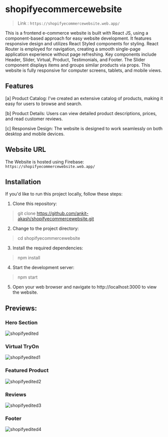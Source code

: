 # shopifyecommercewebsite
> Link : `https://shopifyecommercewebsite.web.app/`

This is a frontend e-commerce website is built with React JS, using a component-based approach for easy website development. It features responsive design and utilizes React Styled components for styling. React Router is employed for navigation, creating a smooth single-page application experience without page refreshing. Key components include Header, Slider, Virtual, Product, Testimonials, and Footer. The Slider component displays items and groups similar products via props. This website is fully responsive for computer screens, tablets, and mobile views.

## Features
[a] Product Catalog: I've created an extensive catalog of products, making it easy for users to browse and search.

[b] Product Details: Users can view detailed product descriptions, prices, and read customer reviews.

[c] Responsive Design: The website is designed to work seamlessly on both desktop and mobile devices.

## Website URL
The Website is hosted using Firebase: `https://shopifyecommercewebsite.web.app/`

## Installation
If you'd like to run this project locally, follow these steps:

1. Clone this repository:
> git clone https://github.com/ankit-akash/shopifyecommercewebsite.git

2. Change to the project directory:
> cd shopifyecommercewebsite

3. Install the required dependencies:
> npm install

4. Start the development server:
> npm start

5. Open your web browser and navigate to http://localhost:3000 to view the website.

## Previews:

### Hero Section
![shopifyedited](https://github.com/ankit-akash/shopifyecommercewebsite/assets/75488501/ab1199be-e7c0-4ae3-b40e-e41fb58f77ed)

### Virtual TryOn
![shopifyedited1](https://github.com/ankit-akash/shopifyecommercewebsite/assets/75488501/f6139852-33bf-49b7-b495-02f11117ce54)

### Featured Product
![shopifyedited2](https://github.com/ankit-akash/shopifyecommercewebsite/assets/75488501/dd212b37-db62-47a9-a626-7dafe0ef7719)

### Reviews
![shopifyedited3](https://github.com/ankit-akash/shopifyecommercewebsite/assets/75488501/dedd8efe-8a26-4ec0-a8f3-825f04f70e6d)

### Footer
![shopifyedited4](https://github.com/ankit-akash/shopifyecommercewebsite/assets/75488501/7436fe7e-8f79-41a9-bdd3-df05d034714d)
